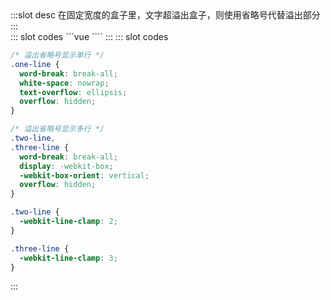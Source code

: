 <ContainerBox title="基础用法">
:::slot desc
在固定宽度的盒子里，文字超溢出盒子，则使用省略号代替溢出部分
:::
<div class="demoBox">
<Styles-Ellipsis-index />
</div>

<ShowCode>
::: slot codes
```vue
<template>
  <div class="Ellipsis">
    <div class="one-line">测试测试测试测试</div>
    <hr />
    <div class="two-line">测试测试测试测试测试测试测试</div>
    <hr />
    <div class="three-line">测试测试测试测试测试测试测试测试测试测试</div>
  </div>
</template>
<style scoped lang="less">
.Ellipsis {
  position: relative;
  div {
    width: 20vw;
    font-size: 3vw;
  }
}
</style>
````
:::
</ShowCode>

<ShowCode>
::: slot codes

```css
/* 溢出省略号显示单行 */
.one-line {
  word-break: break-all;
  white-space: nowrap;
  text-overflow: ellipsis;
  overflow: hidden;
}

/* 溢出省略号显示多行 */
.two-line,
.three-line {
  word-break: break-all;
  display: -webkit-box;
  -webkit-box-orient: vertical;
  overflow: hidden;
}

.two-line {
  -webkit-line-clamp: 2;
}

.three-line {
  -webkit-line-clamp: 3;
}
```

:::
</ShowCode>
</ContainerBox>
